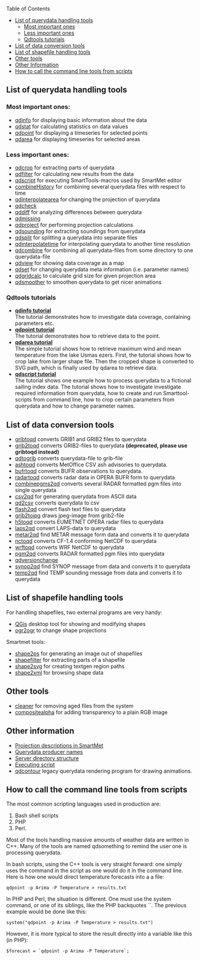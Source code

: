 Table of Contents
* [List of querydata handling tools](#list-of-querydata-handling-tools)
  * [Most important ones](#most-important-ones)
  * [Less important ones](#less-important-ones)
  * [Qdtools tutorials](#qdtools-tutorials)
* [List of data conversion tools](#list-of-data-conversion-tools)
* [List of shapefile handling tools](#list-of-shapefile-handling-tools)
* [Other tools](#other-tools)
* [Other Information](#other-information)
* [How to call the command line tools from scripts](#how-to-call-the-command-line-tools-from-scripts)

## List of querydata handling tools

### Most important ones:
  
* [qdinfo](docs/qdinfo.md) for displaying basic information about the data  
* [qdstat](docs/qdstat.md) for calculating statistics on data values  
* [qdpoint](docs/qdpoint.md) for displaying a timeseries for selected points  
* [qdarea](docs/qdarea.md) for displaying timeseries for selected areas  

### Less important ones:

* [qdcrop](docs/qdcrop.md) for extracting parts of querydata  
* [qdfilter](docs/qdfilter.md) for calculating new results from the data  
* [qdscript](docs/qdscript.md) for executing SmartTools-macros used by SmartMet editor  
* [combineHistory](docs/combineHistory.md) for combining several querydata files with respect to time  
* [qdinterpolatearea](docs/qdinterpolatearea.md) for changing the projection of querydata  
* [qdcheck](docs/qdcheck.md)  
* [qddiff](docs/qddiff.md) for analyzing differences between querydata
* [qdmissing](docs/qdmissing.md)
* [qdproject](docs/qdproject.md) for performing projection calculations
* [qdsounding](docs/qdsounding.md) for extracting soundings from querydata
* [qdsplit](docs/qdsplit.md) for splitting a querydata into separate files
* [qdinterpolatetime](docs/qdinterpolatetime.md) for interpolating querydata to another time resolution
* [qdcombine](docs/qdcombine.md) for combining all querydata-files from some directory to one querydata-file
* [qdview](docs/qdview.md) for showing data coverage as a map
* [qdset](docs/qdset.md) for changing querydata meta information (i.e. parameter names)
* [qdgridcalc](docs/qdgridcalc.md) to calculate grid size for given projection area
* [qdsmoother](docs/qdsmoother.md) to smoothen querydata to get nicer animations

### Qdtools tutorials

* [**qdinfo tutorial**](docs/qdinfo-tutorial.md)  
    The tutorial demonstrates how to investigate data coverage, containing parameters etc.
* [**qdpoint tutorial**](docs/qdpoint-tutorial.md)  
    The tutorial demonstrates how to retrieve data to the point.
* [**qdarea tutorial**](docs/qdarea-tutorial.md)  
    The simple tutorial shows how to retrieve maximum wind and mean temperature from the lake Usmas ezers. First, the tutorial shows how to crop lake from larger shape file. Then the cropped shape is converted to SVG path, which is finally used by qdarea to retrieve data.
* [**qdscript tutorial**](docs/qdscript-tutorial.md)  
    The tutorial shows one example how to process querydata to a fictional sailing index data. The tutorial shows how to investigate investigate required information from querydata, how to create and run Smarttool-scripts from command line, how to crop certain parameters from querydata and how to change parameter names.

## List of data conversion tools

* [gribtoqd](docs/gribtoqd.md) converts GRIB1 and GRIB2 files to querydata
* [grib2toqd](docs/grib2toqd.md) converts GRIB2-files to querydata **(deprecated, please use gribtoqd instead)**
* [qdtogrib](docs/qdtogrib.md) converts querydata-file to grib-file
* [ashtoqd](docs/ashtoqd.md) converts MetOffice CSV ash advisories to querydata.
* [bufrtoqd](docs/bufrtoqd.md) converts BUFR observations to querydata.
* [radartoqd](docs/radartoqd.md) converts radar data in OPERA BUFR form to querydata
* [combinepgms2qd](docs/combinepgms2qd.md) converts several RADAR formatted pgm files into single querydata
* [csv2qd](docs/csv2qd.md) for generating querydata from ASCII data
* [qd2csv](docs/qd2csv.md) converts querydata to csv
* [flash2qd](docs/flash2qd.md) convert flash text files to querydata
* [grib2tojpg](docs/grib2tojpg.md) draws jpeg-image from grib2-file
* [h5toqd](docs/h5toqd.md) converts EUMETNET OPERA radar files to querydata
* [laps2qd](docs/laps2qd.md) convert LAPS-data to querydata
* [metar2qd](docs/metar2qd.md) find METAR message form data and converts it to querydata
* [nctoqd](docs/nctoqd.md) converts CF-1.4 conforming NetCDF to querydata
* [wrftoqd](docs/wrftoqd.md) converts WRF NetCDF to querydata
* [pgm2qd](docs/pgm2qd.md) converts RADAR formatted pgm files into querydata
* [qdversionchange](docs/qdversionchange.md)
* [synop2qd](docs/synop2qd.md) find SYNOP message from data and converts it to querydata
* [temp2qd](docs/temp2qd.md) find TEMP sounding message from data and converts it to querydata

## List of shapefile handling tools

For handling shapefiles, two external programs are very handy:

*  [QGis](http://www.qgis.org/) desktop tool for showing and modifying shapes
*  [ogr2ogr](http://www.gdal.org/ogr2ogr.html) to change shape projections

Smartmet tools:

* [shape2ps](docs/shape2ps.md) for generating an image out of shapefiles
* [shapefilter](docs/shapefilter.md) for extracting parts of a shapefile
* [shape2svg](docs/shape2svg.md) for creating textgen region paths
* [shape2xml](docs/shape2xml.md) for browsing shape data

## Other tools

* [cleaner](docs/cleaner.md) for removing aged files from the system
* [compositealpha](docs/compositealpha.md) for adding transparency to a plain RGB image

## Other information

* [Projection descriptions in SmartMet](docs/projection-descriptions-in-SmartMet.md)
* [Querydata producer names](docs/querydata-producer-names.md)
* [Server directory structure](docs/server-directory-structure.md)
* [Executing script](docs/executing-script.md)
* [qdcontour](docs/qdcontour.md) legacy querydata rendering program for drawing animations.

## How to call the command line tools from scripts

The most common scripting languages used in production are:

1. Bash shell scripts
2. PHP
3. Perl.

Most of the tools handling massive amounts of weather data are written in C++. Many of the tools are named qdsomething to remind the user one is processing querydata.

In bash scripts, using the C++ tools is very straight forward: one simply uses the command in the script as one would do it in the command line. Here is how one would direct temperature forecasts into a a file: 

    qdpoint -p Arima -P Temperature > results.txt

In PHP and Perl, the situation is different. One must use the system command, or one of its siblings, like the PHP backquotes ``. The previous example would be done like this: 

    system("qdpoint -p Arima -P Temperature > results.txt")

However, it is more typical to store the result directly into a variable like this (in PHP): 

    $forecast = `qdpoint -p Arima -P Temperature`;
